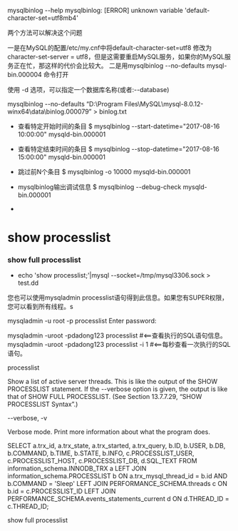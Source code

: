 

mysqlbinlog --help
mysqlbinlog: [ERROR] unknown variable 'default-character-set=utf8mb4'

  两个方法可以解决这个问题

一是在MySQL的配置/etc/my.cnf中将default-character-set=utf8 修改为 character-set-server = utf8，但是这需要重启MySQL服务，如果你的MySQL服务正在忙，那这样的代价会比较大。
二是用mysqlbinlog --no-defaults mysql-bin.000004 命令打开

使用 -d 选项，可以指定一个数据库名称(或者:--database)


mysqlbinlog --no-defaults “D:\Program Files\MySQL\mysql-8.0.12-winx64\data\binlog.000079” > binlog.txt


* 查看特定开始时间的条目 $ mysqlbinlog --start-datetime="2017-08-16 10:00:00" mysqld-bin.000001
* 查看特定结束时间的条目 $ mysqlbinlog --stop-datetime="2017-08-16 15:00:00" mysqld-bin.000001

* 跳过前N个条目 $ mysqlbinlog -o 10000 mysqld-bin.000001
* mysqlbinlog输出调试信息 $ mysqlbinlog --debug-check mysqld-bin.000001
* 


# show processlist 
### show full processlist
* echo 'show processlist;'|mysql --socket=/tmp/mysql3306.sock > test.dd



您也可以使用mysqladmin processlist语句得到此信息。如果您有SUPER权限，您可以看到所有线程。s

mysqladmin -u root -p processlist
Enter password:


mysqladmin -uroot -pdadong123 processlist       #<==查看执行的SQL语句信息。
mysqladmin -uroot -pdadong123 processlist -i 1  #<==每秒查看一次执行的SQL语句。

processlist

Show a list of active server threads. This is like the output of the SHOW PROCESSLIST statement. If the --verbose option is given, the output is like that of SHOW FULL PROCESSLIST. (See Section 13.7.7.29, “SHOW PROCESSLIST Syntax”.)

--verbose, -v

Verbose mode. Print more information about what the program does.


SELECT a.trx_id, a.trx_state, a.trx_started, a.trx_query, b.ID, b.USER, b.DB, b.COMMAND, b.TIME, b.STATE, b.INFO, c.PROCESSLIST_USER, c.PROCESSLIST_HOST, c.PROCESSLIST_DB, d.SQL_TEXT FROM information_schema.INNODB_TRX a LEFT JOIN information_schema.PROCESSLIST b ON a.trx_mysql_thread_id = b.id AND b.COMMAND = 'Sleep' LEFT JOIN PERFORMANCE_SCHEMA.threads c ON b.id = c.PROCESSLIST_ID LEFT JOIN PERFORMANCE_SCHEMA.events_statements_current d ON d.THREAD_ID = c.THREAD_ID;


show full processlist






